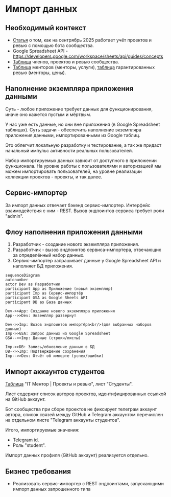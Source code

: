 # Импорт данных

## Необходимый контекст

- [Статья](https://zhukovsd.it/posts/project-recording-automation/) о том, как на сентрябрь 2025 работает учёт проектов и ревью с помощью бота сообщества.
- Google Spreadsheet API - https://developers.google.com/workspace/sheets/api/guides/concepts
- [Таблица](https://docs.google.com/spreadsheets/d/1E66YrdvO7B_j0Ykge-JJDMtB1RfKhIzN_SsO7UPDbrU) членов, проектов и ревью сообщества.
- [Таблица](https://docs.google.com/spreadsheets/d/1_EaS3CRoBeo-PG04O2YGOYSk3afdGxgeqd3x0WRLe68/edit?gid=0#gid=0) менторов (менторы, услуги), [таблица](https://docs.google.com/spreadsheets/d/1DkIIcE6oUtcK9jjfrOyUgatb6DIxL5GXEn3kvUp4Lms) гарантированных ревью (менторы, цены).

## Наполнение экземпляра приложения данными

Суть - любое приложение требует данных для функционирования, иначе оно кажется пустым и мёртвым.

У нас уже есть данные, но они вне приложения (в Google Spreadsheet таблицах). Суть задачи - обеспечить наполнение экземпляра приложения данными, импортированными из Google таблиц.

Это облегчит локальную разработку и тестирование, а так же придаст начальный импульс активности реальных пользователей.

Набор импортируемых данных зависит от доступного в приложении функционала. На уровне работы с пользователями и авторизацией мы можем импортировать пользователей, на уровне реализации коллекции проектов - проекты, и так далее.

## Сервис-импортер

За импорт данных отвечает бэкенд сервис-импортер. Интерфейс взаимодействия с ним - REST. Вызов эндпоинтов сервиса требует роли "admin".

## Флоу наполнения приложения данными

1. Разработчик - создание нового экземпляра приложения.
2. Разработчик - вызов эндпоинтов сервиса-импортера, отвечающих за определённый набор данных.
3. Сервис-импортер запрашивает данные у Google Spreadsheet API и наполняет БД приложения.

```mermaid
sequenceDiagram
autonumber
actor Dev as Разработчик
participant App as Приложение (новый экземпляр)
participant Imp as Сервис-импортёр
participant GSA as Google Sheets API
participant DB as База данных

Dev->>App: Создание нового экземпляра приложения
App-->>Dev: Экземпляр развернут

Dev->>Imp: Вызов эндпоинтов импортёра<br/>(для выбранных наборов данных)
Imp->>GSA: Запрос данных из Google Spreadsheet
GSA-->>Imp: Данные (строки/листы)

Imp->>DB: Запись/обновление данных в БД
DB-->>Imp: Подтверждение сохранения
Imp-->>Dev: Отчёт об импорте (успех/ошибки)
```

## Импорт аккаунтов студентов

[Таблица](https://docs.google.com/spreadsheets/d/1E66YrdvO7B_j0Ykge-JJDMtB1RfKhIzN_SsO7UPDbrU/edit?gid=1733656936#gid=1733656936) "IT Ментор | Проекты и ревью", лист "Студенты".

Лист содержит список авторов проектов, идентифицированных ссылкой на GitHub аккаунт.

Бот сообщества при сборе проектов не фиксирует телеграм аккаунт автора, список связей между GitHub и Telegram аккаунтом перечислен на отдельном листе "Telegram аккаунты студентов".

Итого, импортируемые значения:
- Telegram id.
- Роль "student".

Импорт данных профиля (GitHub аккаунт) реализуется отдельно.

## Бизнес требования

- Реализовать сервис-импортер с REST эндпоинтами, запускающими импорт данных запрошенного типа
